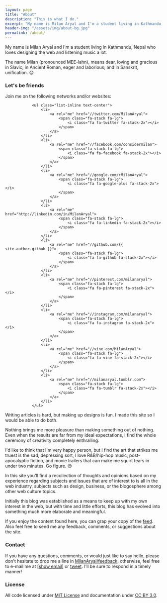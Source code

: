 ```yaml
---
layout: page
title: "About"
description: "This is what I do."
excerpt: "My name is Milan Aryal and I'm a student living in Kathmandu, Nepal who loves designing the web and listening music a lot."
header-img: "/assets/img/about-bg.jpg"
permalink: /about/
---
```


My name is Milan Aryal and I'm a student living in Kathmandu, Nepal who loves designing the web and listening music a lot.

The name Milan (pronounced MEE-lahn), means dear, loving and gracious in Slavic; in Ancient Roman, eager and laborious; and in Sanskrit, unification. :blush:

<h3 class="section-heading">Let's be friends</h3>

Join me on the following networks and/or websites:

                <ul class="list-inline text-center">
                    <li>
                        <a rel="me" href="//twitter.com/MilanAryal">
                            <span class="fa-stack fa-lg">
                                <i class="fa fa-twitter fa-stack-2x"></i>
                            </span>
                        </a>
                    </li>
					<li>
                        <a rel="me" href="//facebook.com/considermilan">
                            <span class="fa-stack fa-lg">
                                <i class="fa fa-facebook fa-stack-2x"></i>
                            </span>
                        </a>
                    </li>
                    <li>
                        <a rel="me" href="//google.com/+MilanAryal">
                            <span class="fa-stack fa-lg">
                                <i class="fa fa-google-plus fa-stack-2x"></i>
                            </span>
                        </a>
                    </li>
					<li>
                        <a rel="me" href="http://linkedin.com/in/MilanAryal">
                            <span class="fa-stack fa-lg">
                                <i class="fa fa-linkedin fa-stack-2x"></i>
                            </span>
                        </a>
                    </li>
                    <li>
                        <a rel="me" href="//github.com/{{ site.author.github }}">
                            <span class="fa-stack fa-lg">
                                <i class="fa fa-github fa-stack-2x"></i>
                            </span>
                        </a>
                    </li>
					<li>
                        <a rel="me" href="//pinterest.com/milanaryal">
                            <span class="fa-stack fa-lg">
                                <i class="fa fa-pinterest fa-stack-2x"></i>
                            </span>
                        </a>
                    </li>
					<li>
                        <a rel="me" href="//instagram.com/milanaryal">
                            <span class="fa-stack fa-lg">
                                <i class="fa fa-instagram fa-stack-2x"></i>
                            </span>
                        </a>
                    </li>
					<li>
                        <a rel="me" href="//vine.com/MilanAryal">
                            <span class="fa-stack fa-lg">
                                <i class="fa fa-vine fa-stack-2x"></i>
                            </span>
                        </a>
                    </li>
					<li>
                        <a rel="me" href="//milanaryal.tumblr.com">
                            <span class="fa-stack fa-lg">
                                <i class="fa fa-tumblr fa-stack-2x"></i>
                            </span>
                        </a>
                    </li>
                </ul>

Writing articles is hard, but making up designs is fun. I made this site so I would be able to do both.

Nothing brings me more pleasure than making something out of nothing. Even when the results are far from my ideal expectations, I find the whole ceremony of creativity completely enthralling.

I'd like to think that I'm very happy person, but I find the art that strikes me truest is the sad, depressing sort, I love R&B/hip-hop music, post-apocalyptic fiction, and movie trailers that can make me squirt tears in under two minutes. Go figure. :wink:

In this site you'll find a recollection of thoughts and opinions based on my experience regarding subjects and issues that are of interest to is all in the web industry, subjects such as design, business, or the blogosphere among other web culture topics.

Initially this blog was established as a means to keep up with my own interest in the web, but with time and little efforts, this blog has evolved into something much more elaborate and meaningful.

If you enjoy the content found here, you can grap your copy of the <i class="fa fa-rss"></i> [feed](http://milanaryal.com/feed.xml). Also feel free to send me any feedback, comments, or suggestions about the site.

<h3 class="section-heading">Contact</h3>

If you have any questions, comments, or would just like to say hello, please don't hesitate to drop me a line in <i class="fa fa-github"></i> [MilanAryal/feedback](https://github.com/MilanAryal/feedback), otherwise, feel free to e-mail me at <i class="fa fa-envelope-o"></i> <a href="http://www.google.com/recaptcha/mailhide/d?k=01bN4PKtERxR0aeMR6mae2dw==&amp;c=CI3q6gqS8ml9GNRRqB549A0aadNxkjwONFjvlMYKApc=" onclick="window.open('http://www.google.com/recaptcha/mailhide/d?k\07501bN4PKtERxR0aeMR6mae2dw\75\75\46c\75CI3q6gqS8ml9GNRRqB549A0aadNxkjwONFjvlMYKApc\075', '', 'toolbar=0,scrollbars=0,location=0,statusbar=0,menubar=0,resizable=0,width=500,height=300'); return false;" title="Reveal this e-mail address">[show email]</a> or <i class="fa fa-twitter"></i> [tweet](//twitter.com/MilanAryal). I'll be sure to respond in a timely manner!

<h3 class="section-heading">License</h3>

All code licensed under [MIT License](//github.com/MilanAryal/milanaryal.github.io/blob/master/LICENSE) and documentation under [CC BY 3.0](http://creativecommons.org/licenses/by/3.0/).